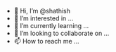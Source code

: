 - 👋 Hi, I’m @shathish
- 👀 I’m interested in ...
- 🌱 I’m currently learning ...
- 💞️ I’m looking to collaborate on ...
- 📫 How to reach me ...

<!---
shathish-vadivel/shathish-vadivel is a ✨ special ✨ repository because its `README.md` (this file) appears on your GitHub profile.
You can click the Preview link to take a look at your changes.
--->
